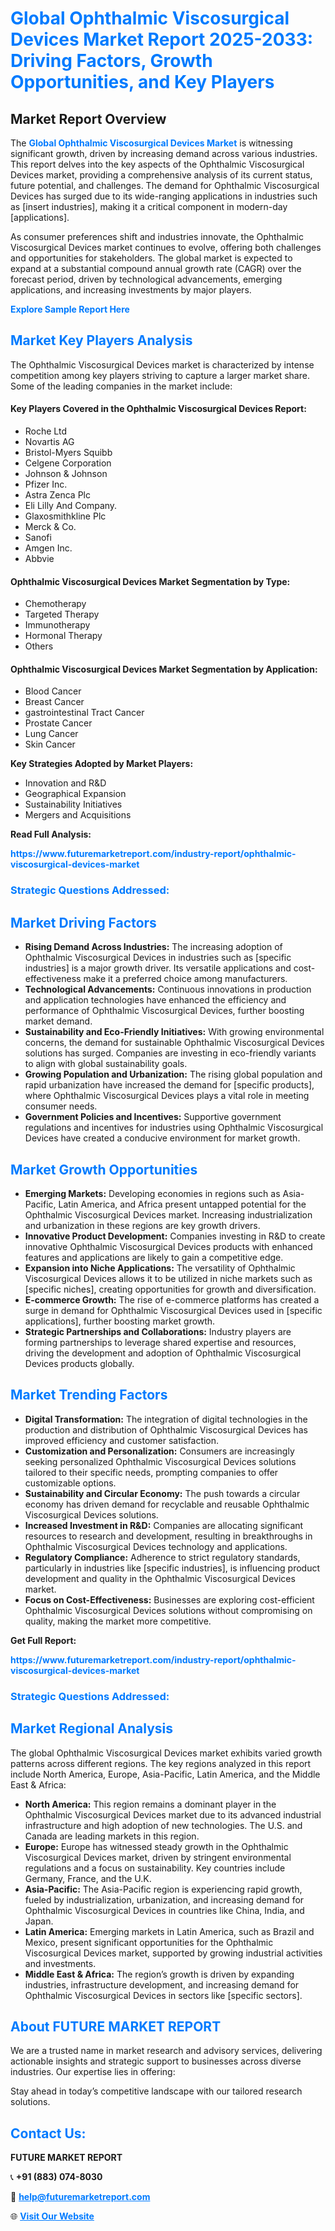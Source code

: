 <h1 style="color: #007BFF;">Global Ophthalmic Viscosurgical Devices Market Report 2025-2033: Driving Factors, Growth Opportunities, and Key Players</h1>

<section id="overview">
<h2>Market Report Overview</h2>
<p>The <a href="https://www.futuremarketreport.com/industry-report/ophthalmic-viscosurgical-devices-market" style="color: #007BFF; text-decoration: none;"><strong>Global Ophthalmic Viscosurgical Devices Market</strong></a> is witnessing significant growth, driven by increasing demand across various industries. This report delves into the key aspects of the Ophthalmic Viscosurgical Devices market, providing a comprehensive analysis of its current status, future potential, and challenges. The demand for Ophthalmic Viscosurgical Devices has surged due to its wide-ranging applications in industries such as [insert industries], making it a critical component in modern-day [applications].</p>
<p>As consumer preferences shift and industries innovate, the Ophthalmic Viscosurgical Devices market continues to evolve, offering both challenges and opportunities for stakeholders. The global market is expected to expand at a substantial compound annual growth rate (CAGR) over the forecast period, driven by technological advancements, emerging applications, and increasing investments by major players.</p>
</section>

<section id="overview">
<p><a href="https://www.futuremarketreport.com/request-sample/reportId=36213" style="color: #007BFF; text-decoration: none;"><strong>Explore Sample Report Here</strong></a></p>
</section>

<section id="key-players">
<h2 style="color: #007BFF;">Market Key Players Analysis</h2>
<p>The Ophthalmic Viscosurgical Devices market is characterized by intense competition among key players striving to capture a larger market share. Some of the leading companies in the market include:</p>
<h4>Key Players Covered in the Ophthalmic Viscosurgical Devices Report:</h4>
<ul><li>Roche Ltd</li><li>Novartis AG</li><li>Bristol-Myers Squibb</li><li>Celgene Corporation</li><li>Johnson &amp; Johnson</li><li>Pfizer Inc.</li><li>Astra Zenca Plc</li><li>Eli Lilly And Company.</li><li>Glaxosmithkline Plc</li><li>Merck &amp; Co.</li><li>Sanofi</li><li>Amgen Inc.</li><li>Abbvie</li></ul>
<h4>Ophthalmic Viscosurgical Devices Market Segmentation by Type:</h4>
<ul><li>Chemotherapy</li><li>Targeted Therapy</li><li>Immunotherapy</li><li>Hormonal Therapy</li><li>Others</li></ul>

<h4>Ophthalmic Viscosurgical Devices Market Segmentation by Application:</h4>
<ul><li>Blood Cancer</li><li>Breast Cancer</li><li>gastrointestinal Tract Cancer</li><li>Prostate Cancer</li><li>Lung Cancer</li><li>Skin Cancer</li></ul>
<p><strong>Key Strategies Adopted by Market Players:</strong></p>
<ul>
<li>Innovation and R&D</li>
<li>Geographical Expansion</li>
<li>Sustainability Initiatives</li>
<li>Mergers and Acquisitions</li>
</ul>
</section>

<section>
<p><strong>Read Full Analysis: </strong></p><a href="https://www.futuremarketreport.com/industry-report/ophthalmic-viscosurgical-devices-market" style="color: #007BFF; text-decoration: none;"><strong>https://www.futuremarketreport.com/industry-report/ophthalmic-viscosurgical-devices-market</strong></a>
<h3 style="color: #007BFF;">Strategic Questions Addressed:</h3>
</section>

<section id="driving-factors">
<h2 style="color: #007BFF;">Market Driving Factors</h2>
<ul>
<li><strong>Rising Demand Across Industries:</strong> The increasing adoption of Ophthalmic Viscosurgical Devices in industries such as [specific industries] is a major growth driver. Its versatile applications and cost-effectiveness make it a preferred choice among manufacturers.</li>
<li><strong>Technological Advancements:</strong> Continuous innovations in production and application technologies have enhanced the efficiency and performance of Ophthalmic Viscosurgical Devices, further boosting market demand.</li>
<li><strong>Sustainability and Eco-Friendly Initiatives:</strong> With growing environmental concerns, the demand for sustainable Ophthalmic Viscosurgical Devices solutions has surged. Companies are investing in eco-friendly variants to align with global sustainability goals.</li>
<li><strong>Growing Population and Urbanization:</strong> The rising global population and rapid urbanization have increased the demand for [specific products], where Ophthalmic Viscosurgical Devices plays a vital role in meeting consumer needs.</li>
<li><strong>Government Policies and Incentives:</strong> Supportive government regulations and incentives for industries using Ophthalmic Viscosurgical Devices have created a conducive environment for market growth.</li>
</ul>
</section>

<section id="growth-opportunities">
<h2 style="color: #007BFF;">Market Growth Opportunities</h2>
<ul>
<li><strong>Emerging Markets:</strong> Developing economies in regions such as Asia-Pacific, Latin America, and Africa present untapped potential for the Ophthalmic Viscosurgical Devices market. Increasing industrialization and urbanization in these regions are key growth drivers.</li>
<li><strong>Innovative Product Development:</strong> Companies investing in R&D to create innovative Ophthalmic Viscosurgical Devices products with enhanced features and applications are likely to gain a competitive edge.</li>
<li><strong>Expansion into Niche Applications:</strong> The versatility of Ophthalmic Viscosurgical Devices allows it to be utilized in niche markets such as [specific niches], creating opportunities for growth and diversification.</li>
<li><strong>E-commerce Growth:</strong> The rise of e-commerce platforms has created a surge in demand for Ophthalmic Viscosurgical Devices used in [specific applications], further boosting market growth.</li>
<li><strong>Strategic Partnerships and Collaborations:</strong> Industry players are forming partnerships to leverage shared expertise and resources, driving the development and adoption of Ophthalmic Viscosurgical Devices products globally.</li>
</ul>
</section>

<section id="trending-factors">
<h2 style="color: #007BFF;">Market Trending Factors</h2>
<ul>
<li><strong>Digital Transformation:</strong> The integration of digital technologies in the production and distribution of Ophthalmic Viscosurgical Devices has improved efficiency and customer satisfaction.</li>
<li><strong>Customization and Personalization:</strong> Consumers are increasingly seeking personalized Ophthalmic Viscosurgical Devices solutions tailored to their specific needs, prompting companies to offer customizable options.</li>
<li><strong>Sustainability and Circular Economy:</strong> The push towards a circular economy has driven demand for recyclable and reusable Ophthalmic Viscosurgical Devices solutions.</li>
<li><strong>Increased Investment in R&D:</strong> Companies are allocating significant resources to research and development, resulting in breakthroughs in Ophthalmic Viscosurgical Devices technology and applications.</li>
<li><strong>Regulatory Compliance:</strong> Adherence to strict regulatory standards, particularly in industries like [specific industries], is influencing product development and quality in the Ophthalmic Viscosurgical Devices market.</li>
<li><strong>Focus on Cost-Effectiveness:</strong> Businesses are exploring cost-efficient Ophthalmic Viscosurgical Devices solutions without compromising on quality, making the market more competitive.</li>
</ul>
</section>

<section>
<p><strong>Get Full Report: </strong></p><a href="https://www.futuremarketreport.com/industry-report/ophthalmic-viscosurgical-devices-market" style="color: #007BFF; text-decoration: none;"><strong>https://www.futuremarketreport.com/industry-report/ophthalmic-viscosurgical-devices-market</strong></a>
<h3 style="color: #007BFF;">Strategic Questions Addressed:</h3>
</section>


<section id="regional-analysis">
<h2 style="color: #007BFF;">Market Regional Analysis</h2>
<p>The global Ophthalmic Viscosurgical Devices market exhibits varied growth patterns across different regions. The key regions analyzed in this report include North America, Europe, Asia-Pacific, Latin America, and the Middle East & Africa:</p>
<ul>
<li><strong>North America:</strong> This region remains a dominant player in the Ophthalmic Viscosurgical Devices market due to its advanced industrial infrastructure and high adoption of new technologies. The U.S. and Canada are leading markets in this region.</li>
<li><strong>Europe:</strong> Europe has witnessed steady growth in the Ophthalmic Viscosurgical Devices market, driven by stringent environmental regulations and a focus on sustainability. Key countries include Germany, France, and the U.K.</li>
<li><strong>Asia-Pacific:</strong> The Asia-Pacific region is experiencing rapid growth, fueled by industrialization, urbanization, and increasing demand for Ophthalmic Viscosurgical Devices in countries like China, India, and Japan.</li>
<li><strong>Latin America:</strong> Emerging markets in Latin America, such as Brazil and Mexico, present significant opportunities for the Ophthalmic Viscosurgical Devices market, supported by growing industrial activities and investments.</li>
<li><strong>Middle East & Africa:</strong> The region’s growth is driven by expanding industries, infrastructure development, and increasing demand for Ophthalmic Viscosurgical Devices in sectors like [specific sectors].</li>
</ul>
</section>

<footer>
<h2 style="color: #007BFF;">About FUTURE MARKET REPORT</h2>
<p>We are a trusted name in market research and advisory services, delivering actionable insights and strategic support to businesses across diverse industries. Our expertise lies in offering:</p>

<p>Stay ahead in today’s competitive landscape with our tailored research solutions.</p>

<h2 style="color: #007BFF;">Contact Us:</h2>
<p><strong>FUTURE MARKET REPORT</strong></p>
<p>📞 <strong>+91 (883) 074-8030</strong></p>
<p>📧 <strong><a href="mailto:help@futuremarketreport.com" style="color: #007BFF;">help@futuremarketreport.com</a></strong></p>
<p>🌐 <strong><a href="https://www.futuremarketreport.com/" style="color: #007BFF;">Visit Our Website</a></strong></p>
</footer>